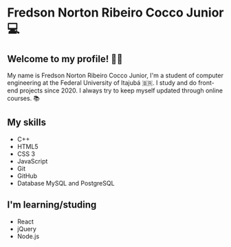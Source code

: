 # Fredson Norton Ribeiro Cocco Junior 💻

## Welcome to my profile! 👨‍💻 

My name is Fredson Norton Ribeiro Cocco Junior, I'm a student of computer engineering at the Federal University of Itajubá 🇧🇷. I study and do front-end projects since 2020. I always try to keep myself updated through online courses. 📚

## My skills 
- C++
- HTML5
- CSS 3
- JavaScript
- Git
- GitHub
- Database MySQL and PostgreSQL

## I'm learning/studing
- React
- jQuery
- Node.js


<!--
**fredsonjr/fredsonjr** is a ✨ _special_ ✨ repository because its `README.md` (this file) appears on your GitHub profile.



Here are some ideas to get you started:

- 🔭 I’m currently working on ...
- 🌱 I’m currently learning ...
- 👯 I’m looking to collaborate on ...
- 🤔 I’m looking for help with ...
- 💬 Ask me about ...
- 📫 How to reach me: ...
- 😄 Pronouns: ...
- ⚡ Fun fact: ...
-->
